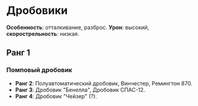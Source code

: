 # Дробовики
**Особенность**: отталкивание, разброс. **Урон**: высокий, **скорострельность**: низкая.

## Ранг 1

### Помповый дробовик


* **Ранг 2**: Полуавтоматический дробовик, Винчестер, Ремингтон 870.
* **Ранг 3**: Дробовик "Бенелла", Дробовик СПАС-12.
* **Ранг 4**: Дробовик "Чейзер" (?).